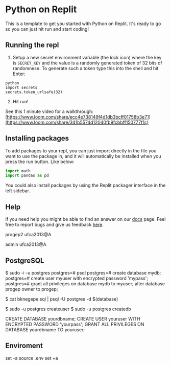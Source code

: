 # Python on Replit

This is a template to get you started with Python on Replit. It's ready to go so you can just hit run and start coding!

## Running the repl

1. Setup a new secret environment variable (the lock icon) where the key is `SECRET_KEY` and the value is
   a randomly generated token of 32 bits of randomnese. To generate such a token type this into the shell and hit Enter:
```
python
import secrets
secrets.token_urlsafe(32)
```
2. Hit run!

See this 1 minute video for a walkthrough: [https://www.loom.com/share/ecc4e738149f4d1db3bcff01758b3e71](https://www.loom.com/share/341b5574d12040fb9fcbbff150777f1c)

## Installing packages

To add packages to your repl, you can just import directly in the file you want to use the package in, and it will automatically be installed when you press the run button. Like below:
```python
import math
import pandas as pd
```

You could also install packages by using the Replit packager interface in the left sidebar.

## Help

If you need help you might be able to find an answer on our [docs](https://docs.replit.com) page. Feel free to report bugs and give us feedback [here](https://replit.com/support).

progep2
ufca2013@A

admin
ufca2013@A


## PostgreSQL

$ sudo -i -u postgres
postgres=# psql
postgres=# create database mydb;
postgres=# create user myuser with encrypted password 'mypass';
postgres=# grant all privileges on database mydb to myuser;
alter database progep owner to progep;

$ cat bknegepe.sql | psql -U postgres -d  $(database)

$ sudo -u postgres createuser <username>
$ sudo -u postgres createdb <dbname>

CREATE DATABASE yourdbname;
CREATE USER youruser WITH ENCRYPTED PASSWORD 'yourpass';
GRANT ALL PRIVILEGES ON DATABASE yourdbname TO youruser;

## Enviroment 
set -a
source .env
set +a

